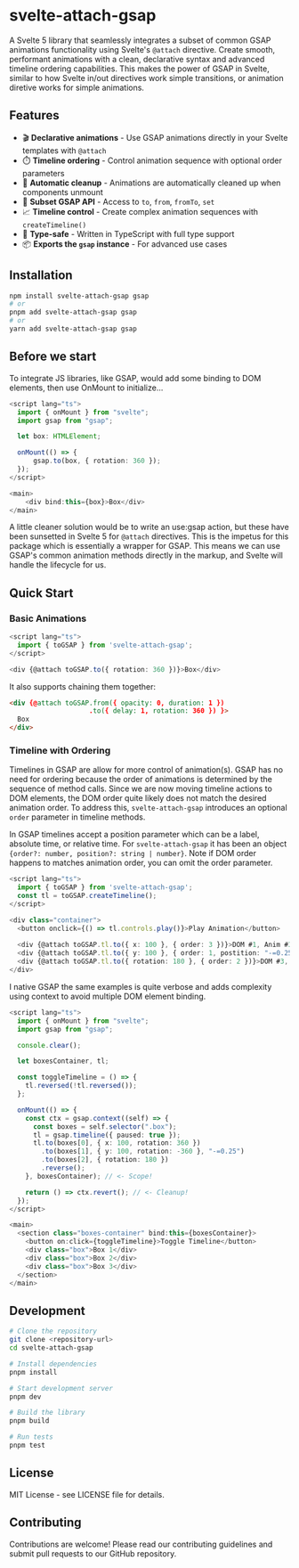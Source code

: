 # svelte-attach-gsap

A Svelte 5 library that seamlessly integrates a subset of common GSAP animations functionality using Svelte's `@attach` directive. Create smooth, performant animations with a clean, declarative syntax and advanced timeline ordering capabilities. This makes the power of GSAP in Svelte, similar to how Svelte in/out directives work simple transitions, or animation diretive works for simple animations.

## Features

- 🎬 **Declarative animations** - Use GSAP animations directly in your Svelte templates with `@attach`
- ⏱️ **Timeline ordering** - Control animation sequence with optional order parameters
- 🧹 **Automatic cleanup** - Animations are automatically cleaned up when components unmount
- 🔧 **Subset GSAP API** - Access to `to`, `from`, `fromTo`, `set`
- 📈 **Timeline control** - Create complex animation sequences with `createTimeline()`
- 🎯 **Type-safe** - Written in TypeScript with full type support
- 📦 **Exports the `gsap` instance** - For advanced use cases

## Installation

```sh
npm install svelte-attach-gsap gsap
# or
pnpm add svelte-attach-gsap gsap
# or
yarn add svelte-attach-gsap gsap
```

## Before we start

To integrate JS libraries, like GSAP, would add some binding to DOM elements, then use OnMount to initialize...

```ts
<script lang="ts">
  import { onMount } from "svelte";
  import gsap from "gsap";

  let box: HTMLElement;

  onMount(() => {
      gsap.to(box, { rotation: 360 });
  });
</script>

<main>
    <div bind:this={box}>Box</div>
</main>
```

A little cleaner solution would be to write an use:gsap action, but these have been sunsetted in Svelte 5 for `@attach` directives. This is the impetus for this package which is essentially a wrapper for GSAP. This means we can use GSAP's common animation methods directly in the markup, and Svelte will handle the lifecycle for us.

## Quick Start

### Basic Animations

```ts
<script lang="ts">
  import { toGSAP } from 'svelte-attach-gsap';
</script>

<div {@attach toGSAP.to({ rotation: 360 })}>Box</div>
```

It also supports chaining them together:

```html
<div {@attach toGSAP.from({ opacity: 0, duration: 1 })
                    .to({ delay: 1, rotation: 360 }) }>
  Box
</div>
```

### Timeline with Ordering

Timelines in GSAP are allow for more control of animation(s). GSAP has no need for ordering because the order of animations is determined by the sequence of method calls. Since we are now moving timeline actions to DOM elements, the DOM order quite likely does not match the desired animation order. To address this, `svelte-attach-gsap` introduces an optional `order` parameter in timeline methods.

In GSAP timelines accept a position parameter which can be a label, absolute time, or relative time. For `svelte-attach-gsap` it has been an object `{order?: number, position?: string | number}`. Note if DOM order happens to matches animation order, you can omit the order parameter.

```ts
<script lang="ts">
  import { toGSAP } from 'svelte-attach-gsap';
  const tl = toGSAP.createTimeline();
</script>

<div class="container">
  <button onclick={() => tl.controls.play()}>Play Animation</button>
  
  <div {@attach toGSAP.tl.to({ x: 100 }, { order: 3 })}>DOM #1, Anim #3</div>
  <div {@attach toGSAP.tl.to({ y: 100 }, { order: 1, postition: "-=0.25" })}>DOM #2, Anim #1</div>
  <div {@attach toGSAP.tl.to({ rotation: 180 }, { order: 2 })}>DOM #3, Anim #2</div>
</div>
```

I native GSAP the same examples is quite verbose and adds complexity using context to avoid multiple DOM element binding.

```ts
<script lang="ts">
  import { onMount } from "svelte";
  import gsap from "gsap";

  console.clear();

  let boxesContainer, tl;

  const toggleTimeline = () => {
    tl.reversed(!tl.reversed());
  };

  onMount(() => {
    const ctx = gsap.context((self) => {
      const boxes = self.selector(".box");
      tl = gsap.timeline({ paused: true });
      tl.to(boxes[0], { x: 100, rotation: 360 })
        .to(boxes[1], { y: 100, rotation: -360 }, "-=0.25")
        .to(boxes[2], { rotation: 180 })
        .reverse();
    }, boxesContainer); // <- Scope!

    return () => ctx.revert(); // <- Cleanup!
  });
</script>

<main>
  <section class="boxes-container" bind:this={boxesContainer}>
    <button on:click={toggleTimeline}>Toggle Timeline</button>
    <div class="box">Box 1</div>
    <div class="box">Box 2</div>
    <div class="box">Box 3</div>
  </section>
</main>
```

## Development

```sh
# Clone the repository
git clone <repository-url>
cd svelte-attach-gsap

# Install dependencies
pnpm install

# Start development server
pnpm dev

# Build the library
pnpm build

# Run tests
pnpm test
```

## License

MIT License - see LICENSE file for details.

## Contributing

Contributions are welcome! Please read our contributing guidelines and submit pull requests to our GitHub repository.
